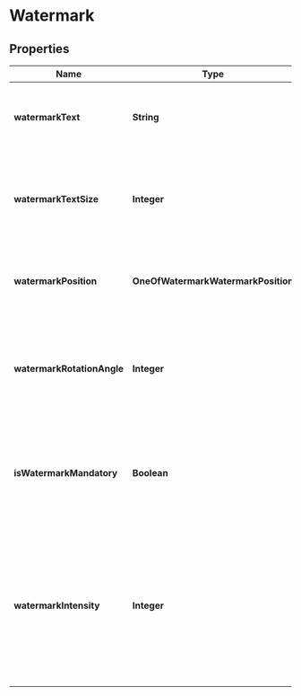 # Watermark

## Properties
Name | Type | Description | Notes
------------ | ------------- | ------------- | -------------
**watermarkText** | **String** | The watermark text associated with the tag defintion. |  [optional]
**watermarkTextSize** | **Integer** | The size of the watermark text, in points, associated with the tag definition. |  [optional]
**watermarkPosition** | **OneOfWatermarkWatermarkPosition** | The position of the watermark on the page. |  [optional]
**watermarkRotationAngle** | **Integer** | The rotation angle, in degrees, of the watermark associated with the tag definition. |  [optional]
**isWatermarkMandatory** | **Boolean** | A boolean indicating whether or not the watermark associated with the tag is mandatory. |  [optional]
**watermarkIntensity** | **Integer** | The intensity of the watermark associated with the tag definition. Valid value  ranges from 0 to 100, with -1 as the default values. |  [optional]
